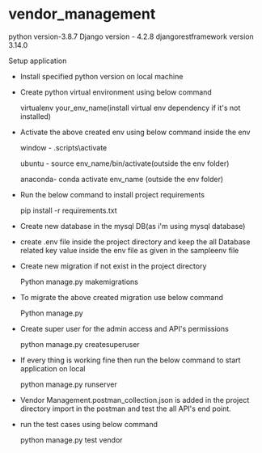 # vendor_management
python version-3.8.7
Django version - 4.2.8
djangorestframework version 3.14.0

Setup application
- Install specified python version on local machine

- Create python virtual environment using below command

    virtualenv your_env_name(install virtual env dependency if it's not installed)

- Activate the above created env using below command inside the env

    window - \.scripts\activate

    ubuntu - source env_name/bin/activate(outside the env folder)

    anaconda- conda activate env_name (outside the env folder)

- Run the below command to install project requirements

    pip install -r requirements.txt

- Create new database in the mysql DB(as i'm using mysql database) 

- create .env file inside the project directory and keep the all Database related key value inside the env file as given in the sampleenv file

- Create new migration if not exist in the project directory

    Python manage.py makemigrations

- To migrate the above created migration use below command

    Python manage.py 
    
- Create super user for the admin access and API's permissions

    python manage.py createsuperuser

- If every thing is working fine then run the below command to start application on local

    python manage.py runserver

- Vendor Management.postman_collection.json is added in the project directory import in the postman and test the all API's end point.

- run the test cases using below command

    python manage.py test vendor